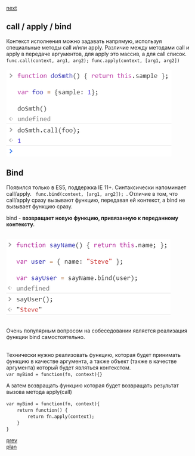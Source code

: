 <a href="05.md">next</a>

<h2>call / apply / bind</h2>

<div>
Контекст исполнения можно задавать напрямую, используя специальные методы call и/или apply.
Различие между методами call и apply в передаче аргументов, для apply это массив, а для call список.
<code> func.call(context, arg1, arg2); func.apply(context, [arg1, arg2]) </code>
</div>

<br/>

<div>
<img src="./media/04-1.png">
</div>

<h2>Bind</h2>
<div>
Появился только в ES5, поддержка IE 11+. Синтаксически напоминает call/apply.
<code> func.bind(context, [arg1, arg2]); </code>. Отличие в том, что call/apply сразу вызывают функцию,
передавая ей контекст, а bind не вызывает функцию сразу.

bind - <strong>возвращает новую функцию, привязанную к переданному контексту.</strong>

<br/>

<div>
<img src="./media/04-2.png">
</div>

<br/>

Очень популярным вопросом на собеседовании является реализация функции bind самостоятельно.
</div>

<br/>

<div>
Технически нужно реализовать функцию, которая будет принимать функцию в качестве аргумента,
а также объект (также в качестве аргумента) который будет являться контекстом.

<div>
<code>var myBind = function(fn, context){}</code>
</div>

А затем возвращать функцию которая будет возвращать результат вызова метода apply(call)

<div>
<code>var myBind = function(fn, context){
    return function() {
        return fn.apply(context);
    }
}</code>
</div>

</div>

<a href="03.md">prev</a>
<br/>
<a href="00.md">plan</a>
